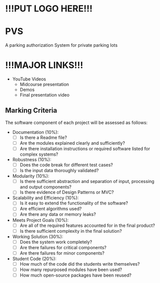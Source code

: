 

# !!!PUT LOGO HERE!!!

# PVS
A parking authorization System for private parking lots

# !!!MAJOR LINKS!!!
- YouTube Videos
	- Midcourse presentation
	- Demos
	- Final presentation video

## Marking Criteria
The software component of each project will be assessed as follows: 
- Documentation (10%): 
	- [ ]  Is there a Readme file? 
	- [ ] Are the modules explained clearly and sufficiently? 
	- [ ] Are there installation instructions or required software listed for complex systems? 
-  Robustness (10%): 
	- [ ] Does the code break for different test cases? 
	- [ ] Is the input data thoroughly validated? 
-  Modularity (10%): 
	- [ ] Is there sufficient abstraction and separation of input, processing and output components? 
	- [ ] Is there evidence of Design Patterns or MVC? 
- Scalability and Efficiency (10%): 
	- [ ] Is it easy to extend the functionality of the software? 
	- [ ] Are efficient algorithms used? 
	- [ ] Are there any data or memory leaks? 
-  Meets Project Goals (10%): 
	- [ ] Are all of the required features accounted for in the final product? 
	- [ ] Is there sufficient complexity in the final solution? 
-  Working Solution (30%): 
	- [ ] Does the system work completely? 
	- [ ] Are there failures for critical components? 
	- [ ] Are there failures for minor components? 
-  Student Code (20%): 
	- [ ] How much of the code did the students write themselves? 
	- [ ] How many repurposed modules have been used? 
	- [ ] How much open-source packages have been reused?
